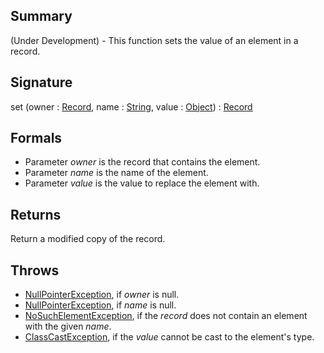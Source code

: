 ## Summary

(Under Development) - This function sets the value of an element in a record.

## Signature

set (owner : [Record](https://mackenzie-high.github.io/autumn/javadoc/autumn/lang/Record.html), name : [String](https://docs.oracle.com/javase/7/docs/api/java/lang/String.html), value : [Object](https://docs.oracle.com/javase/7/docs/api/java/lang/Object.html)) : [Record](https://mackenzie-high.github.io/autumn/javadoc/autumn/lang/Record.html)

## Formals

+ Parameter <i>owner</i> is the record that contains the element.
+ Parameter <i>name</i> is the name of the element.
+ Parameter <i>value</i> is the value to replace the element with.

## Returns

Return a modified copy of the record.

## Throws

+ [NullPointerException](https://docs.oracle.com/javase/7/docs/api/java/lang/NullPointerException.html), if <i>owner</i> is null.
+ [NullPointerException](https://docs.oracle.com/javase/7/docs/api/java/lang/NullPointerException.html), if <i>name</i> is null.
+ [NoSuchElementException](https://docs.oracle.com/javase/7/docs/api/java/util/NoSuchElementException.html), if the <i>record</i> does not contain an element with the given <i>name</i>.
+ [ClassCastException](https://docs.oracle.com/javase/7/docs/api/java/lang/ClassCastException.html), if the <i>value</i> cannot be cast to the element's type.

